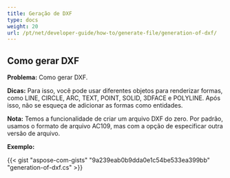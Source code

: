 ```yaml
---
title: Geração de DXF
type: docs
weight: 20
url: /pt/net/developer-guide/how-to/generate-file/generation-of-dxf/
---
```


## **Como gerar DXF**

**Problema:** Como gerar DXF.

**Dicas:** Para isso, você pode usar diferentes objetos para renderizar formas, como LINE, CIRCLE, ARC, TEXT, POINT, SOLID, 3DFACE e POLYLINE. Após isso, não se esqueça de adicionar as formas como entidades.

**Nota:** Temos a funcionalidade de criar um arquivo DXF do zero. 
Por padrão, usamos o formato de arquivo AC109, mas com a opção de especificar outra versão de arquivo.

**Exemplo:**

{{< gist "aspose-com-gists" "9a239eab0b9dda0e1c54be533ea399bb" "generation-of-dxf.cs" >}}

